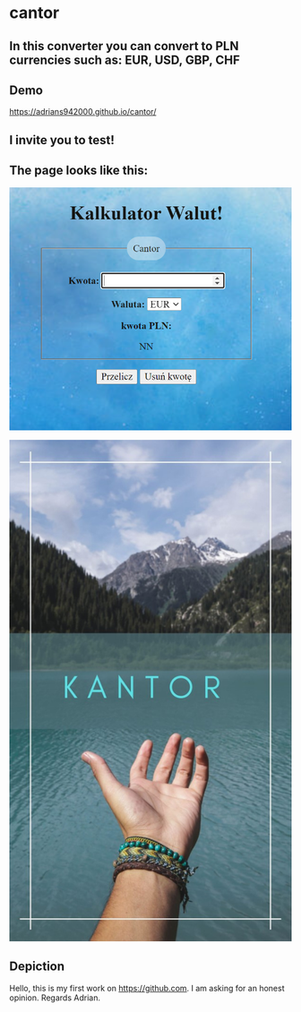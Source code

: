 # cantor

## In this converter you can convert to PLN currencies such as: EUR, USD, GBP, CHF

## Demo
https://adrians942000.github.io/cantor/


## I invite you to test!

## The page looks like this:
![Kantor](images/123.PNG)

![Cantor2](images/Kantor.jpg)

## Depiction
Hello, this is my first work on https://github.com. I am asking for an honest opinion.
Regards Adrian.
